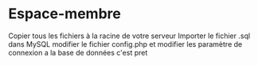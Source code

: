 # Espace-membre

Copier tous les fichiers à la racine de votre serveur
Importer le fichier .sql dans MySQL
modifier le fichier config.php et modifier les paramètre de connexion a la base de données
c'est pret
